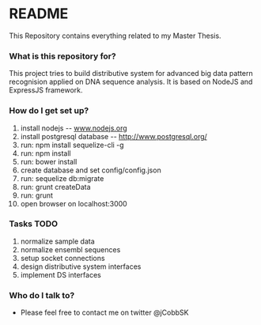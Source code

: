 # README #

This Repository contains everything related to my Master Thesis.

### What is this repository for? ###

This project tries to build distributive system for advanced big data pattern recognision applied on DNA sequence analysis. It is based on NodeJS and ExpressJS framework.

### How do I get set up? ###
1. install nodejs -- www.nodejs.org
2. install postgresql database -- http://www.postgresql.org/
3. run: npm install sequelize-cli -g
4. run: npm install
5. run: bower install
6. create database and set config/config.json
6. run: sequelize db:migrate
7. run: grunt createData
8. run: grunt
9. open browser on localhost:3000

### Tasks TODO
1. normalize sample data
2. normalize ensembl sequences
3. setup socket connections
4. design distributive system interfaces
5. implement DS interfaces


### Who do I talk to? ###

* Please feel free to contact me on twitter @jCobbSK